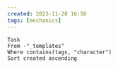 ```yaml
---
created: 2023-11-28 16:56
tags: [mechanics]
---
```

```dataview
Task
From -"_templates"
Where contains(tags, "character")
Sort created ascending
```
